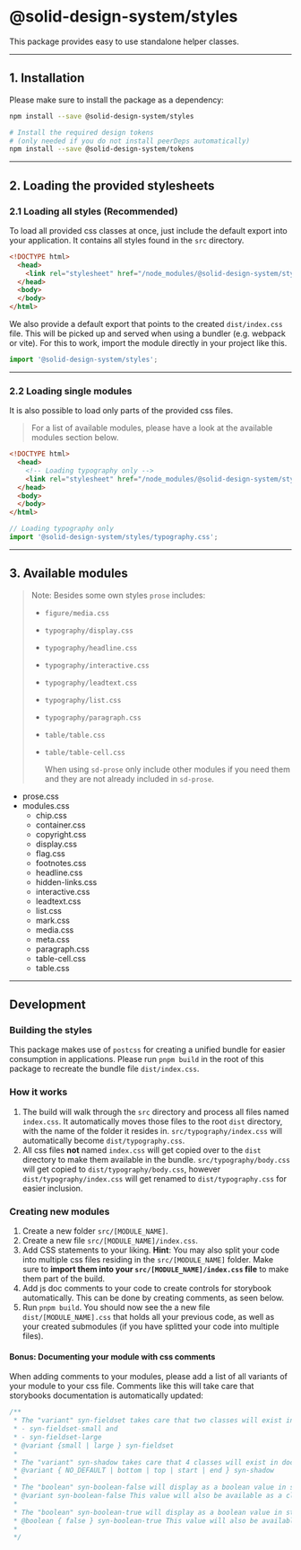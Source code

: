 # @solid-design-system/styles

This package provides easy to use standalone helper classes.

---

## 1. Installation

Please make sure to install the package as a dependency:

```bash
npm install --save @solid-design-system/styles

# Install the required design tokens
# (only needed if you do not install peerDeps automatically)
npm install --save @solid-design-system/tokens
```

---

## 2. Loading the provided stylesheets

### 2.1 Loading all styles (Recommended)

To load all provided css classes at once, just include the default export into your application.
It contains all styles found in the `src` directory.

```html
<!DOCTYPE html>
  <head>
    <link rel="stylesheet" href="/node_modules/@solid-design-system/styles/dist/index.css" />
  </head>
  <body>
  </body>
</html>
```

We also provide a default export that points to the created `dist/index.css` file.
This will be picked up and served when using a bundler (e.g. webpack or vite).
For this to work, import the module directly in your project like this.

```javascript
import '@solid-design-system/styles';
```

---

### 2.2 Loading single modules

It is also possible to load only parts of the provided css files.

> For a list of available modules, please have a look at the available modules section below.

```html
<!DOCTYPE html>
  <head>
    <!-- Loading typography only -->
    <link rel="stylesheet" href="/node_modules/@solid-design-system/styles/dist/typography.css" />
  </head>
  <body>
  </body>
</html>
```

```javascript
// Loading typography only
import '@solid-design-system/styles/typography.css';
```

---

## 3. Available modules

> Note: Besides some own styles `prose` includes:
>
> - `figure/media.css`
> - `typography/display.css`
> - `typography/headline.css`
> - `typography/interactive.css`
> - `typography/leadtext.css`
> - `typography/list.css`
> - `typography/paragraph.css`
> - `table/table.css`
> - `table/table-cell.css`
>
>   When using `sd-prose` only include other modules if you need them and they are not already included in `sd-prose`.

<!-- BEGIN INLINE COMMENT -->

- prose.css
- modules.css
  - chip.css
  - container.css
  - copyright.css
  - display.css
  - flag.css
  - footnotes.css
  - headline.css
  - hidden-links.css
  - interactive.css
  - leadtext.css
  - list.css
  - mark.css
  - media.css
  - meta.css
  - paragraph.css
  - table-cell.css
  - table.css

<!-- END INLINE COMMENT -->

---

## Development

### Building the styles

This package makes use of `postcss` for creating a unified bundle for easier consumption in applications. Please run `pnpm build` in the root of this package to recreate the bundle file `dist/index.css`.

### How it works

1. The build will walk through the `src` directory and process all files named `index.css`. It automatically moves those files to the root `dist` directory, with the name of the folder it resides in. `src/typography/index.css` will automatically become `dist/typography.css`.
2. All css files **not** named `index.css` will get copied over to the `dist` directory to make them available in the bundle. `src/typography/body.css` will get copied to `dist/typography/body.css`, however `dist/typography/index.css` will get renamed to `dist/typography.css` for easier inclusion.

### Creating new modules

1. Create a new folder `src/[MODULE_NAME]`.
2. Create a new file `src/[MODULE_NAME]/index.css`.
3. Add CSS statements to your liking. **Hint**: You may also split your code into multiple css files residing in the `src/[MODULE_NAME]` folder. Make sure to **import them into your `src/[MODULE_NAME]/index.css` file** to make them part of the build.
4. Add js doc comments to your code to create controls for storybook automatically. This can be done by creating comments, as seen below.
5. Run `pnpm build`. You should now see the a new file `dist/[MODULE_NAME].css` that holds all your previous code, as well as your created submodules (if you have splitted your code into multiple files).

#### Bonus: Documenting your module with css comments

When adding comments to your modules, please add a list of all variants of your module to your css file. Comments like this will take care that storybooks documentation is automatically updated:

```css
/**
 * The "variant" syn-fieldset takes care that two classes will exist in documentation. The first variant value will be the selected one:
 * - syn-fieldset-small and
 * - syn-fieldset-large
 * @variant {small | large } syn-fieldset
 *
 * The "variant" syn-shadow takes care that 4 classes will exist in documentation. There will be no default value selected via the NO_DEFAULT option:
 * @variant { NO_DEFAULT | bottom | top | start | end } syn-shadow
 *
 * The "boolean" syn-boolean-false will display as a boolean value in storybook with 'false' as default value
 * @variant syn-boolean-false This value will also be available as a class.
 *
 * The "boolean" syn-boolean-true will display as a boolean value in storybook with 'true' as default value
 * @boolean { false } syn-boolean-true This value will also be available as a class.
 * 
 */
```
